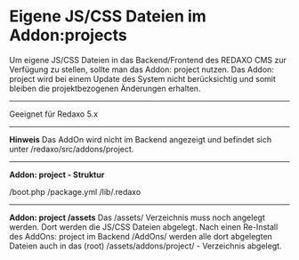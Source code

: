 # Eigene JS/CSS Dateien im Addon:projects

Um eigene JS/CSS Dateien in das Backend/Frontend des REDAXO CMS zur Verfügung zu stellen, sollte man das Addon: project nutzen. Das Addon: project wird bei einem Update des System nicht berücksichtig und somit bleiben die projektbezogenen Änderungen erhalten.

----------
Geeignet für Redaxo 5.x

----------
**Hinweis**
Das AddOn wird nicht im Backend angezeigt und befindet sich unter
/redaxo/src/addons/project.

----------
**Addon: project - Struktur**

/boot.php
/package.yml
/lib/.redaxo
    
----------
**Addon: project /assets**
Das /assets/ Verzeichnis muss noch angelegt werden. Dort werden die JS/CSS Dateien abgelegt. Nach einen Re-Install des AddOns: project im Backend /AddOns/ werden alle dort abgelegten Dateien auch in das (root) /assets/addons/project/ - Verzeichnis abgelegt.

